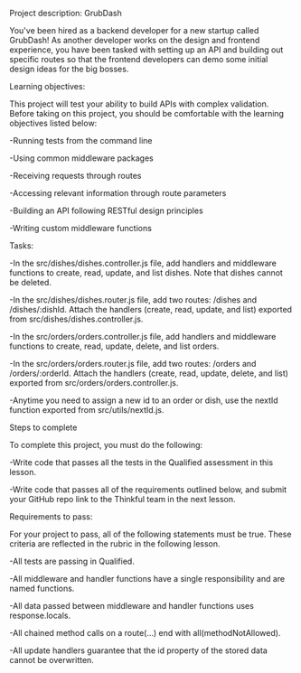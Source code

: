 Project description: GrubDash

You've been hired as a backend developer for a new startup called GrubDash! As another developer works on the design and frontend experience, you have been tasked with setting up an API and building out specific routes so that the frontend developers can demo some initial design ideas for the big bosses.

Learning objectives:

This project will test your ability to build APIs with complex validation. Before taking on this project, you should be comfortable with the learning objectives listed below:

-Running tests from the command line

-Using common middleware packages

-Receiving requests through routes

-Accessing relevant information through route parameters

-Building an API following RESTful design principles

-Writing custom middleware functions


Tasks:

-In the src/dishes/dishes.controller.js file, add handlers and middleware functions to create, read, update, and list dishes. Note that dishes cannot be deleted.

-In the src/dishes/dishes.router.js file, add two routes: /dishes and /dishes/:dishId. Attach the handlers (create, read, update, and list) exported from src/dishes/dishes.controller.js.

-In the src/orders/orders.controller.js file, add handlers and middleware functions to create, read, update, delete, and list orders.

-In the src/orders/orders.router.js file, add two routes: /orders and /orders/:orderId. Attach the handlers (create, read, update, delete, and list) exported from src/orders/orders.controller.js.

-Anytime you need to assign a new id to an order or dish, use the nextId function exported from src/utils/nextId.js.

Steps to complete

To complete this project, you must do the following:

-Write code that passes all the tests in the Qualified assessment in this lesson.

-Write code that passes all of the requirements outlined below, and submit your GitHub repo link to the Thinkful team in the next lesson.

Requirements to pass:

For your project to pass, all of the following statements must be true. These criteria are reflected in the rubric in the following lesson.

-All tests are passing in Qualified.

-All middleware and handler functions have a single responsibility and are named functions.

-All data passed between middleware and handler functions uses response.locals.

-All chained method calls on a route(...) end with all(methodNotAllowed).

-All update handlers guarantee that the id property of the stored data cannot be overwritten.
